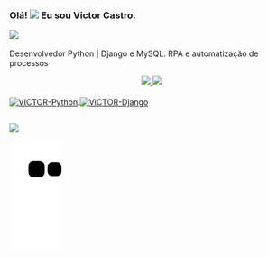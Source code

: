 ### Olá! <img src="https://raw.githubusercontent.com/kaueMarques/kaueMarques/master/hi.gif" width="30px"> Eu sou Victor Castro. 
<img src="https://komarev.com/ghpvc/?username=luisfelipert&color=green">
<p> Desenvolvedor Python | Django e MySQL. RPA e automatização de processos</p>

<div align="center">
  <a href="https://github.com/VictorCastroBR">
  <img height="180em" src="https://github-readme-stats.vercel.app/api?username=VictorCastroBR&show_icons=true&theme=omni&include_all_commits=true&count_private=true"/>
  <img height="180em" src="https://github-readme-stats.vercel.app/api/top-langs/?username=VictorCastroBR&layout=compact&langs_count=7&theme=omni"/>
</div> 
 <div style="display: inline_block"><br>
  <img align="center" alt="VICTOR-Python" height="45" width="55" src="https://cdn.jsdelivr.net/gh/devicons/devicon/icons/python/python-original.svg">
  <img align="center" alt="VICTOR-Django" height="60" width="70" src="https://cdn.jsdelivr.net/gh/devicons/devicon/icons/django/django-original.svg">
 </div>
  
  ##
  
  <a href="https://www.linkedin.com/in/victor-castro-930b7b1a4/" target="_blank"><img src="https://img.shields.io/badge/-LinkedIn-%230077B5?style=for-the-badge&logo=linkedin&logoColor=white" target="_blank"></a>
  
  <div> 
    
  ![Snake animation](https://github.com/rafaballerini/rafaballerini/blob/output/github-contribution-grid-snake.svg)
    
</div>
